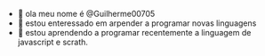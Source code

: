 - 👋 ola meu nome é @Guilherme00705
- 👀  estou enteressado em arpender a programar novas linguagens
- 🌱 estou aprendendo a programar  recentemente a linguagem de javascript e scrath.
<!---
Guilherme00705/Guilherme00705 is a ✨ special ✨ repository because its `README.md` (this file) appears on your GitHub profile.
You can click the Preview link to take a look at your changes.
--->
